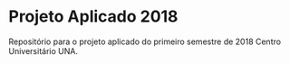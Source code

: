 # Projeto Aplicado 2018
Repositório para o projeto aplicado do primeiro semestre de 2018 Centro Universitário UNA.
